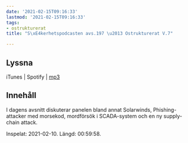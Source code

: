 ```yaml
---
date: '2021-02-15T09:16:33'
lastmod: '2021-02-15T09:16:33'
tags:
- ostrukturerat
title: "S\xE4kerhetspodcasten avs.197 \u2013 Ostrukturerat V.7"

---
```

## Lyssna

iTunes \| Spotify \| [mp3](https://traffic.libsyn.com/secure/sakerhetspodcasten/Sakerhetspodcasten_2021-02-10.mp3)

## Innehåll

I dagens avsnitt diskuterar panelen bland annat Solarwinds, Phishing-attacker med
morsekod, mordförsök i SCADA-system och en ny supply-chain attack.

Inspelat: 2021-02-10. Längd: 00:59:58.

